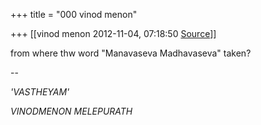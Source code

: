 +++
title = "000 vinod menon"

+++
[[vinod menon	2012-11-04, 07:18:50 [Source](https://groups.google.com/g/bvparishat/c/YXyR8aQ1UIQ)]]



  
from where thw word "Manavaseva Madhavaseva" taken?  
  
--  

*'VASTHEYAM'*

*VINODMENON MELEPURATH*

  

